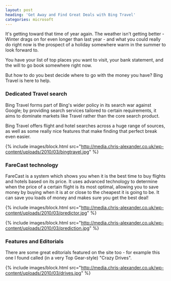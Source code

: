 ```yaml
---
layout: post
heading: 'Get Away and Find Great Deals with Bing Travel'
categories: microsoft
---
```


It's getting toward that time of year again. The weather isn't getting better - Winter drags on for even longer than last year - and what you could really do right now is the prospect of a holiday somewhere warm in the summer to look forward to.

You have your list of top places you want to visit, your bank statement, and the will to go book somewhere right now.

But how to do you best decide where to go with the money you have? Bing Travel is here to help.

### Dedicated Travel search

Bing Travel forms part of Bing's wider policy in its search war against Google; by providing search services tailored to certain requirements, it aims to dominate markets like Travel rather than the core search product.

Bing Travel offers flight and hotel searches across a huge range of sources, as well as some really nice features that make finding that perfect break even easier.

{% include images/block.html src="http://media.chris-alexander.co.uk/wp-content/uploads/2010/03/bingtravel.jpg" %}

### FareCast technology

FareCast is a system which shows you when it is the best time to buy flights and hotels based on its price. It uses advanced technology to determine when the price of a certain flight is its most optimal, allowing you to save money by buying when it is at or close to the cheapest it is going to be. It can save you loads of money and makes sure you get the best deal!

{% include images/block.html src="http://media.chris-alexander.co.uk/wp-content/uploads/2010/03/predictor.jpg" %}

{% include images/block.html src="http://media.chris-alexander.co.uk/wp-content/uploads/2010/03/prediction.jpg" %}

### Features and Editorials

There are some great editorials featured on the site too - for example this one I found called (in a very Top Gear-style) "Crazy Drives".

{% include images/block.html src="http://media.chris-alexander.co.uk/wp-content/uploads/2010/03/drives.jpg" %}